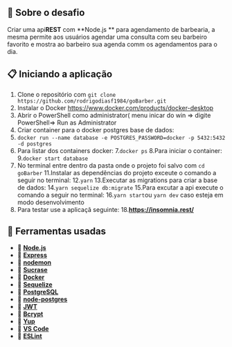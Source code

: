 
## :rocket: Sobre o desafio

Criar uma api**REST** com **Node.js ** para agendamento de barbearia, a mesma permite aos usuários agendar uma consulta com seu barbeiro favorito e mostra ao barbeiro sua agenda comm os agendamentos para o dia.

## :clipboard: Iniciando a aplicação

1. Clone o repositório com `git clone https://github.com/rodrigodiasf1984/goBarber.git`
2. Instalar o Docker https://www.docker.com/products/docker-desktop 
3. Abrir o PowerShell como administrator( menu inicar do win => digite PowerShell=> Run as Administrator
4. Criar container para o docker postgres base de dados: 
5. `docker run --name database -e POSTGRES_PASSWORD=docker -p 5432:5432 -d postgres`
6. Para listar dos containers docker:
7.`docker ps`
8.Para iniciar o container: 
9.`docker start database`
10. No terminal entre dentro da pasta onde o projeto foi salvo com `cd goBarber`
11.Instalar as dependências do projeto exceute o comando a seguir no terminal:
12.`yarn`
13.Executar as migrations para criar a base de dados:
14.`yarn sequelize db:migrate`
15.Para excutar a api execute o comando a seguir no terminal:
16.`yarn start`ou `yarn dev` caso esteja em modo desenvolvimento
17. Para testar use a aplicaçã seguinte:
18.**https://insomnia.rest/**

## :hammer: Ferramentas usadas

- 📄 **<a href="https://nodejs.org/en/" rel="nofollow">Node.js</a>**
- 📄 **<a href="https://expressjs.com/" rel="nofollow">Express</a>** 
- 📄 **<a href="https://nodemon.io/" rel="nofollow">nodemon</a>** 
- 📄 **<a href="https://github.com/alangpierce/sucrase">Sucrase</a>** 
- 📄 **<a href="https://www.docker.com/docker-community" rel="nofollow">Docker</a>** 
- 📄 **<a href="http://docs.sequelizejs.com/" rel="nofollow">Sequelize</a>** 
- 📄 **<a href="https://www.postgresql.org/" rel="nofollow">PostgreSQL</a>** 
- 📄 **<a href="https://www.npmjs.com/package/pg" rel="nofollow">node-postgres</a>** 
- 📄 **<a href="https://jwt.io/" rel="nofollow">JWT</a>** 
- 📄 **<a href="https://www.npmjs.com/package/bcrypt" rel="nofollow">Bcrypt</a>** 
- 📄 **<a href="https://www.npmjs.com/package/yup" rel="nofollow">Yup</a>** 
- 📄 **<a href="https://code.visualstudio.com/" rel="nofollow">VS Code</a>**
- 📄 **<a href="https://marketplace.visualstudio.com/items?itemName=dbaeumer.vscode-eslint" rel="nofollow">ESLint</a>** 




